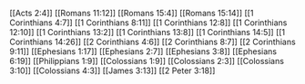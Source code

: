 [[Acts 2:4]]
[[Romans 11:12]]
[[Romans 15:4]]
[[Romans 15:14]]
[[1 Corinthians 4:7]]
[[1 Corinthians 8:11]]
[[1 Corinthians 12:8]]
[[1 Corinthians 12:10]]
[[1 Corinthians 13:2]]
[[1 Corinthians 13:8]]
[[1 Corinthians 14:5]]
[[1 Corinthians 14:26]]
[[2 Corinthians 4:6]]
[[2 Corinthians 8:7]]
[[2 Corinthians 9:11]]
[[Ephesians 1:17]]
[[Ephesians 2:7]]
[[Ephesians 3:8]]
[[Ephesians 6:19]]
[[Philippians 1:9]]
[[Colossians 1:9]]
[[Colossians 2:3]]
[[Colossians 3:10]]
[[Colossians 4:3]]
[[James 3:13]]
[[2 Peter 3:18]]

